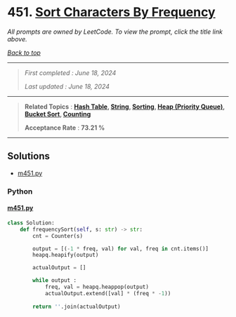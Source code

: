 # 451. [Sort Characters By Frequency](<https://leetcode.com/problems/sort-characters-by-frequency>)

*All prompts are owned by LeetCode. To view the prompt, click the title link above.*

*[Back to top](<../README.md>)*

------

> *First completed : June 18, 2024*
>
> *Last updated : June 18, 2024*

------

> **Related Topics** : **[Hash Table](<by_topic/Hash Table.md>), [String](<by_topic/String.md>), [Sorting](<by_topic/Sorting.md>), [Heap (Priority Queue)](<by_topic/Heap (Priority Queue).md>), [Bucket Sort](<by_topic/Bucket Sort.md>), [Counting](<by_topic/Counting.md>)**
>
> **Acceptance Rate** : **73.21 %**

------

## Solutions

- [m451.py](<../my-submissions/m451.py>)
### Python
#### [m451.py](<../my-submissions/m451.py>)
```Python
class Solution:
    def frequencySort(self, s: str) -> str:
        cnt = Counter(s)

        output = [(-1 * freq, val) for val, freq in cnt.items()]
        heapq.heapify(output)

        actualOutput = []

        while output :
            freq, val = heapq.heappop(output)
            actualOutput.extend([val] * (freq * -1))
        
        return ''.join(actualOutput)
```

